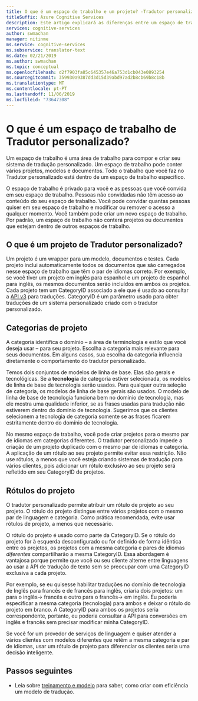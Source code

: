 ```yaml
---
title: O que é um espaço de trabalho e um projeto? -Tradutor personalizado
titleSuffix: Azure Cognitive Services
description: Este artigo explicará as diferenças entre um espaço de trabalho e um projeto, bem como categorias e rótulos de projeto para o serviço de Tradutor personalizado.
services: cognitive-services
author: swmachan
manager: nitinme
ms.service: cognitive-services
ms.subservice: translator-text
ms.date: 02/21/2019
ms.author: swmachan
ms.topic: conceptual
ms.openlocfilehash: d2f7903fa85c645357e46a753d1cb043e0893254
ms.sourcegitcommit: 359930a9387dd3d15d39abd97ad2b8cb69b8c18b
ms.translationtype: MT
ms.contentlocale: pt-PT
ms.lasthandoff: 11/06/2019
ms.locfileid: "73647308"
---
```

# <a name="what-is-a-custom-translator-workspace"></a>O que é um espaço de trabalho de Tradutor personalizado?

Um espaço de trabalho é uma área de trabalho para compor e criar seu sistema de tradução personalizado. Um espaço de trabalho pode conter vários projetos, modelos e documentos. Todo o trabalho que você faz no Tradutor personalizado está dentro de um espaço de trabalho específico.

O espaço de trabalho é privado para você e as pessoas que você convida em seu espaço de trabalho. Pessoas não convidadas não têm acesso ao conteúdo do seu espaço de trabalho. Você pode convidar quantas pessoas quiser em seu espaço de trabalho e modificar ou remover o acesso a qualquer momento. Você também pode criar um novo espaço de trabalho. Por padrão, um espaço de trabalho não conterá projetos ou documentos que estejam dentro de outros espaços de trabalho.

## <a name="what-is-a-custom-translator-project"></a>O que é um projeto de Tradutor personalizado?

Um projeto é um wrapper para um modelo, documentos e testes. Cada projeto inclui automaticamente todos os documentos que são carregados nesse espaço de trabalho que têm o par de idiomas correto. Por exemplo, se você tiver um projeto em inglês para espanhol e um projeto de espanhol para inglês, os mesmos documentos serão incluídos em ambos os projetos. Cada projeto tem um CategoryID associado a ele que é usado ao consultar a [API v3](https://docs.microsoft.com/azure/cognitive-services/translator/reference/v3-0-translate?tabs=curl) para traduções. CategoryID é um parâmetro usado para obter traduções de um sistema personalizado criado com o tradutor personalizado.

## <a name="project-categories"></a>Categorias de projeto

A categoria identifica o domínio – a área de terminologia e estilo que você deseja usar – para seu projeto. Escolha a categoria mais relevante para seus documentos. Em alguns casos, sua escolha da categoria influencia diretamente o comportamento do tradutor personalizado.

Temos dois conjuntos de modelos de linha de base. Elas são gerais e tecnológicas. Se a **tecnologia** de categoria estiver selecionada, os modelos de linha de base de tecnologia serão usados. Para qualquer outra seleção de categoria, os modelos de linha de base gerais são usados. O modelo de linha de base de tecnologia funciona bem no domínio de tecnologia, mas ele mostra uma qualidade inferior, se as frases usadas para tradução não estiverem dentro do domínio de tecnologia. Sugerimos que os clientes selecionem a tecnologia de categoria somente se as frases ficarem estritamente dentro do domínio de tecnologia.

No mesmo espaço de trabalho, você pode criar projetos para o mesmo par de idiomas em categorias diferentes. O tradutor personalizado impede a criação de um projeto duplicado com o mesmo par de idiomas e categoria. A aplicação de um rótulo ao seu projeto permite evitar essa restrição. Não use rótulos, a menos que você esteja criando sistemas de tradução para vários clientes, pois adicionar um rótulo exclusivo ao seu projeto será refletido em seu CategoryID de projetos.

## <a name="project-labels"></a>Rótulos do projeto

O tradutor personalizado permite atribuir um rótulo de projeto ao seu projeto. O rótulo do projeto distingue entre vários projetos com o mesmo par de linguagem e categoria. Como prática recomendada, evite usar rótulos de projeto, a menos que necessário.

O rótulo do projeto é usado como parte da CategoryID. Se o rótulo do projeto for à esquerda desconfigurado ou for definido de forma idêntica entre os projetos, os projetos com a mesma categoria e pares de idiomas *diferentes* compartilharão a mesma CategoryID. Essa abordagem é vantajosa porque permite que você ou seu cliente alterne entre linguagens ao usar a API de tradução de texto sem se preocupar com uma CategoryID exclusiva a cada projeto.

Por exemplo, se eu quisesse habilitar traduções no domínio de tecnologia de Inglês para francês e de francês para inglês, criaria dois projetos: um para o inglês-\> francês e outro para o francês-\> em inglês. Eu poderia especificar a mesma categoria (tecnologia) para ambos e deixar o rótulo do projeto em branco. A CategoryID para ambos os projetos seria correspondente, portanto, eu poderia consultar a API para conversões em inglês e francês sem precisar modificar minha CategoryID.

Se você for um provedor de serviços de linguagem e quiser atender a vários clientes com modelos diferentes que retêm a mesma categoria e par de idiomas, usar um rótulo de projeto para diferenciar os clientes seria uma decisão inteligente.

## <a name="next-steps"></a>Passos seguintes

- Leia sobre [treinamento e modelo](training-and-model.md) para saber, como criar com eficiência um modelo de tradução.
